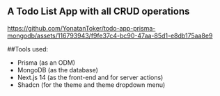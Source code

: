 ## A Todo List App with all CRUD operations



https://github.com/YonatanToker/todo-app-prisma-mongodb/assets/116793943/f9fe37c4-bc90-47aa-85d1-e8db175aa8e9



##Tools used:
- Prisma (as an ODM)
- MongoDB (as the database)
- Next.js 14 (as the front-end and for server actions)
- Shadcn (for the theme and theme dropdown menu)
